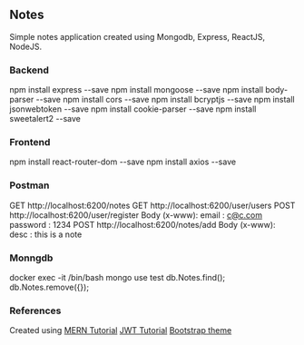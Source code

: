## Notes

Simple notes application created using Mongodb, Express, ReactJS, NodeJS.

### Backend

npm install express --save
npm install mongoose --save
npm install body-parser --save
npm install cors --save
npm install bcryptjs --save
npm install jsonwebtoken --save
npm install cookie-parser --save
npm install sweetalert2 --save

### Frontend

npm install react-router-dom --save
npm install axios --save

### Postman

GET http://localhost:6200/notes
GET http://localhost:6200/user/users
POST http://localhost:6200/user/register
  Body (x-www):
    email : c@c.com
    password : 1234
POST http://localhost:6200/notes/add
  Body (x-www):
    desc : this is a note

### Monngdb
docker exec -it <container-id> /bin/bash
mongo
use test
db.Notes.find();
db.Notes.remove({});

### References

Created using [MERN Tutorial](https://medium.com/codebase/series-mern-from-scratch-to-a-robust-solution-1af15204e281)
[JWT Tutorial](https://medium.com/@faizanv/authentication-for-your-react-and-express-application-w-json-web-tokens-923515826e0#4010)
[Bootstrap theme](https://bootswatch.com/3/cerulean)
